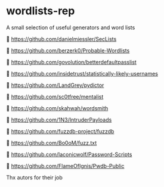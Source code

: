 # wordlists-rep
A small selection of useful generators and word lists

💬 https://github.com/danielmiessler/SecLists

💬 https://github.com/berzerk0/Probable-Wordlists

💬 https://github.com/govolution/betterdefaultpasslist

💬 https://github.com/insidetrust/statistically-likely-usernames

💬 https://github.com/LandGrey/pydictor

💬 https://github.com/sc0tfree/mentalist

💬 https://github.com/skahwah/wordsmith

💬 https://github.com/1N3/IntruderPayloads

💬 https://github.com/fuzzdb-project/fuzzdb

💬 https://github.com/Bo0oM/fuzz.txt

💬 https://github.com/laconicwolf/Password-Scripts

💬 https://github.com/FlameOfIgnis/Pwdb-Public


Thx autors for their job
